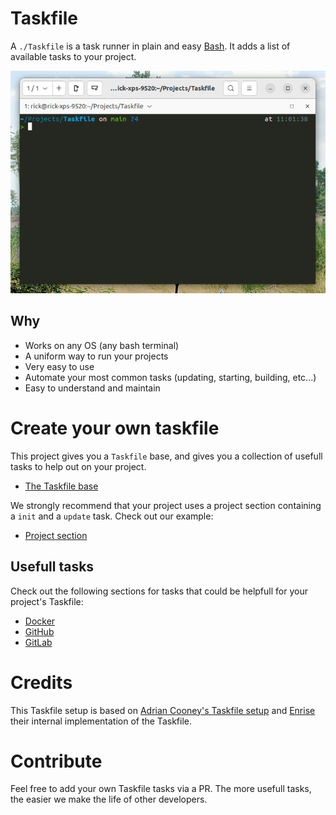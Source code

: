 # Taskfile

A `./Taskfile` is a task runner in plain and easy [Bash](https://nl.wikipedia.org/wiki/Bash). It
adds a list of available tasks to your project.

![CLI Taskfile preview](./images/cli-preview.gif)

## Why

-   Works on any OS (any bash terminal)
-   A uniform way to run your projects
-   Very easy to use
-   Automate your most common tasks (updating, starting, building, etc...)
-   Easy to understand and maintain

# Create your own taskfile

This project gives you a `Taskfile` base, and gives you a collection of usefull tasks to help out on
your project.

-   [The Taskfile base](./taskfile-base.md)

We strongly recommend that your project uses a project section containing a `init` and a `update`
task. Check out our example:

-   [Project section](./section/project.md)

## Usefull tasks

Check out the following sections for tasks that could be helpfull for your project's Taskfile:

-   [Docker](./section/docker.md)
-   [GitHub](./section/github.md)
-   [GitLab](./section/gitlab.md)

# Credits

This Taskfile setup is based on
[Adrian Cooney's Taskfile setup](https://github.com/adriancooney/Taskfile) and
[Enrise](https://enrise.com) their internal implementation of the Taskfile.

# Contribute

Feel free to add your own Taskfile tasks via a PR. The more usefull tasks, the easier we make the
life of other developers.
